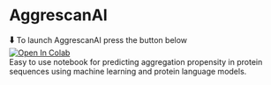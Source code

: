 # AggrescanAI
🠳 To launch AggrescanAI press the button below  
[![Open In Colab](https://colab.research.google.com/assets/colab-badge.svg)](https://colab.research.google.com/github/alvaro-2/aggrescanai/blob/main/aggrescanai.ipynb)  
Easy to use notebook for predicting aggregation propensity in protein sequences using machine learning and protein language models.